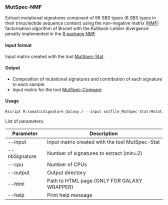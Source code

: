 ### MutSpec-NMF

Extract mutational signatures composed of 96 SBS types (6 SBS types in their trinucleotide sequence context) using the non-negative matrix ([NMF](http://www.nature.com/nature/journal/v401/n6755/full/401788a0.html)) factorisation algorithm of Brunet with the Kullback-Leibler divergence penalty implemented in the [R package NMF](http://www.biomedcentral.com/1471-2105/11/367).

#### Input format

Input matrix created with the tool [MutSpec-Stat](https://github.com/IARCbioinfo/mutspec/blob/modifs_MA/docs/mutspec_stat.md).

#### Output

- Composition of mutational signatures and contribution of each signature to each sample.
- Input matrix for the tool [MutSpec-Compare](https://github.com/IARCbioinfo/mutspec/blob/modifs_MA/docs/mutspec_compare.md)


#### Usage

```R
Rscript R/somaticSignature_Galaxy.r --input outfile_MutSpec-Stat/Mutational_Analysis/Figures/Input_NMF/Input_NMF_Count.txt --nbSignature 2 --cpu 8 --output output_dir
```

List of parameters:

| Parameter          | Description          |
|--------------------|----------------------|
| --input            | Input matrix created with the tool MutSpec-Stat |
| --nbSignature      | Number of signatures to extract (min=2) |
| --cpu              | Number of CPUs |
| --output           | Output directory |
| --html             | Path to HTML page (ONLY FOR GALAXY WRAPPER) |
| --help             | Print help message |